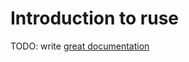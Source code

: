 # Introduction to ruse

TODO: write [great documentation](http://jacobian.org/writing/what-to-write/)
